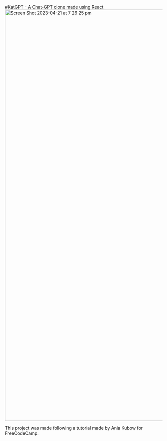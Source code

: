 #KatGPT - A Chat-GPT clone made using React
<img width="1321" alt="Screen Shot 2023-04-21 at 7 26 25 pm" src="https://user-images.githubusercontent.com/113362369/233600114-91f21d45-6f99-4a3e-af44-2ffed6db6637.png">

This project was made following a tutorial made by Ania Kubow for FreeCodeCamp.
